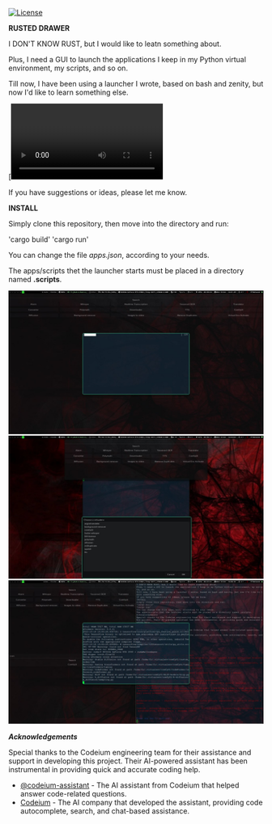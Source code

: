 [![License](https://img.shields.io/badge/License-GPL%20v3-blue.svg)](http://www.gnu.org/licenses/gpl-3.0)

**RUSTED DRAWER**

I DON'T KNOW RUST, but I would like to leatn something about.

Plus, I need a GUI to launch the applications I keep in my Python virtual environment, my scripts, and so on.

Till now, I have been using a launcher I wrote, based on bash and zenity, but now I'd like to learn something else.

[![Watch the video](demo/untitled.mp4)

If you have suggestions or ideas, please let me know.

**INSTALL**

Simply clone this repository, then move into the directory and run:

'cargo build'
'cargo run'

You can change the file *apps.json*, according to your needs.

The apps/scripts thet the launcher starts must be placed in a directory named **.scripts**.

![image info](demo/photo_2023-10-18_16-02-38.jpg)
![image info](demo/photo_2023-10-18_16-07-09.jpg)
![image info](demo/photo_2023-10-18_16-07-13.jpg)

 ***Acknowledgements***

Special thanks to the Codeium engineering team for their assistance and support in developing this project. Their AI-powered assistant has been instrumental in providing quick and accurate coding help.

- [@codeium-assistant](https://github.com/codeium-assistant) - The AI assistant from Codeium that helped answer code-related questions.
- [Codeium](https://codeium.com/) - The AI company that developed the assistant, providing code autocomplete, search, and chat-based assistance.
